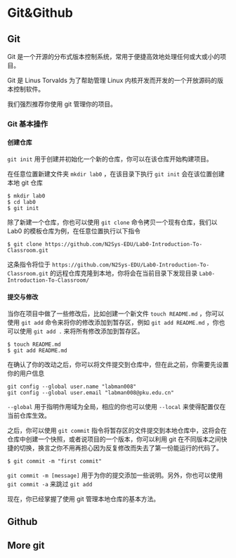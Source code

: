 # Git&Github

## Git
Git 是一个开源的分布式版本控制系统，常用于便捷高效地处理任何或大或小的项目。

Git 是 Linus Torvalds 为了帮助管理 Linux 内核开发而开发的一个开放源码的版本控制软件。

我们强烈推荐你使用 git 管理你的项目。

### Git 基本操作

#### 创建仓库

`git init` 用于创建并初始化一个新的仓库，你可以在该仓库开始构建项目。

在任意位置新建文件夹 `mkdir lab0` ，在该目录下执行 `git init` 会在该位置创建本地 git 仓库

``` shell
$ mkdir lab0
$ cd lab0
$ git init
```

除了新建一个仓库，你也可以使用 `git clone` 命令拷贝一个现有仓库，我们以 Lab0 的模板仓库为例，在任意位置执行以下指令
``` shell
$ git clone https://github.com/N2Sys-EDU/Lab0-Introduction-To-Classroom.git
```
这条指令将位于 `https://github.com/N2Sys-EDU/Lab0-Introduction-To-Classroom.git` 的远程仓库克隆到本地，你将会在当前目录下发现目录 `Lab0-Introduction-To-Classroom/`

#### 提交与修改
当你在项目中做了一些修改后，比如创建一个新文件 `touch README.md` ，你可以使用 `git add` 命令来将你的修改添加到暂存区，例如 `git add README.md` ，你也可以使用 `git add .` 来将所有修改添加到暂存区。
``` shell
$ touch README.md
$ git add README.md
```

在确认了你的改动之后，你可以将文件提交到仓库中，但在此之前，你需要先设置你的用户信息
``` shell
git config --global user.name "labman008"
git config --global user.email "labman008@pku.edu.cn"
```
`--global` 用于指明作用域为全局，相应的你也可以使用 `--local` 来使得配置仅在当前仓库生效。

之后，你可以使用 `git commit` 指令将暂存区的文件提交到本地仓库中，这将会在仓库中创建一个快照，或者说项目的一个版本，你可以利用 git 在不同版本之间快捷的切换，换言之你不用再担心因为反复修改而失去了第一份能运行的代码了。
``` shell
$ git commit -m "first commit"
```
`git commit -m [message]` 用于为你的提交添加一些说明。另外，你也可以使用 `git commit -a` 来跳过 `git add`

现在，你已经掌握了使用 git 管理本地仓库的基本方法。

## Github

## More git